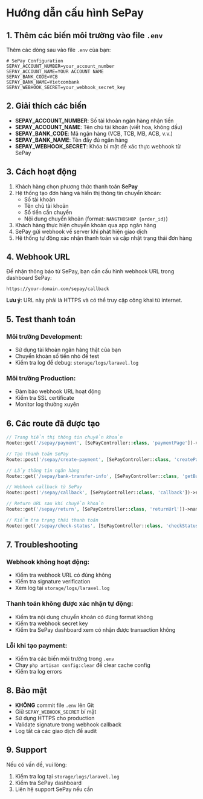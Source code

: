 # Hướng dẫn cấu hình SePay

## 1. Thêm các biến môi trường vào file `.env`

Thêm các dòng sau vào file `.env` của bạn:

```env
# SePay Configuration
SEPAY_ACCOUNT_NUMBER=your_account_number
SEPAY_ACCOUNT_NAME=YOUR ACCOUNT NAME
SEPAY_BANK_CODE=VCB
SEPAY_BANK_NAME=Vietcombank
SEPAY_WEBHOOK_SECRET=your_webhook_secret_key
```

## 2. Giải thích các biến

- **SEPAY_ACCOUNT_NUMBER**: Số tài khoản ngân hàng nhận tiền
- **SEPAY_ACCOUNT_NAME**: Tên chủ tài khoản (viết hoa, không dấu)
- **SEPAY_BANK_CODE**: Mã ngân hàng (VCB, TCB, MB, ACB, v.v.)
- **SEPAY_BANK_NAME**: Tên đầy đủ ngân hàng
- **SEPAY_WEBHOOK_SECRET**: Khóa bí mật để xác thực webhook từ SePay

## 3. Cách hoạt động

1. Khách hàng chọn phương thức thanh toán **SePay**
2. Hệ thống tạo đơn hàng và hiển thị thông tin chuyển khoản:
   - Số tài khoản
   - Tên chủ tài khoản
   - Số tiền cần chuyển
   - Nội dung chuyển khoản (format: `NANGTHOSHOP {order_id}`)
3. Khách hàng thực hiện chuyển khoản qua app ngân hàng
4. SePay gửi webhook về server khi phát hiện giao dịch
5. Hệ thống tự động xác nhận thanh toán và cập nhật trạng thái đơn hàng

## 4. Webhook URL

Để nhận thông báo từ SePay, bạn cần cấu hình webhook URL trong dashboard SePay:

```
https://your-domain.com/sepay/callback
```

**Lưu ý**: URL này phải là HTTPS và có thể truy cập công khai từ internet.

## 5. Test thanh toán

### Môi trường Development:
- Sử dụng tài khoản ngân hàng thật của bạn
- Chuyển khoản số tiền nhỏ để test
- Kiểm tra log để debug: `storage/logs/laravel.log`

### Môi trường Production:
- Đảm bảo webhook URL hoạt động
- Kiểm tra SSL certificate
- Monitor log thường xuyên

## 6. Các route đã được tạo

```php
// Trang hiển thị thông tin chuyển khoản
Route::get('/sepay/payment', [SePayController::class, 'paymentPage'])->name('sepay.payment.page');

// Tạo thanh toán SePay
Route::post('/sepay/create-payment', [SePayController::class, 'createPayment'])->name('sepay.create');

// Lấy thông tin ngân hàng
Route::get('/sepay/bank-transfer-info', [SePayController::class, 'getBankTransferInfo'])->name('sepay.bank.info');

// Webhook callback từ SePay
Route::post('/sepay/callback', [SePayController::class, 'callback'])->name('sepay.callback');

// Return URL sau khi chuyển khoản
Route::get('/sepay/return', [SePayController::class, 'returnUrl'])->name('sepay.return');

// Kiểm tra trạng thái thanh toán
Route::get('/sepay/check-status', [SePayController::class, 'checkStatus'])->name('sepay.check.status');
```

## 7. Troubleshooting

### Webhook không hoạt động:
- Kiểm tra webhook URL có đúng không
- Kiểm tra signature verification
- Xem log tại `storage/logs/laravel.log`

### Thanh toán không được xác nhận tự động:
- Kiểm tra nội dung chuyển khoản có đúng format không
- Kiểm tra webhook secret key
- Kiểm tra SePay dashboard xem có nhận được transaction không

### Lỗi khi tạo payment:
- Kiểm tra các biến môi trường trong `.env`
- Chạy `php artisan config:clear` để clear cache config
- Kiểm tra log errors

## 8. Bảo mật

- **KHÔNG** commit file `.env` lên Git
- Giữ `SEPAY_WEBHOOK_SECRET` bí mật
- Sử dụng HTTPS cho production
- Validate signature trong webhook callback
- Log tất cả các giao dịch để audit

## 9. Support

Nếu có vấn đề, vui lòng:
1. Kiểm tra log tại `storage/logs/laravel.log`
2. Kiểm tra SePay dashboard
3. Liên hệ support SePay nếu cần
